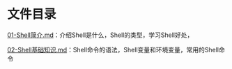 # 文件目录

[01-Shell简介.md](01-Shell简介.md)：介绍Shell是什么，Shell的类型，学习Shell好处，

[02-Shell基础知识.md](02-Shell基础知识.md)：Shell命令的语法，Shell变量和环境变量，常用的Shell命令

